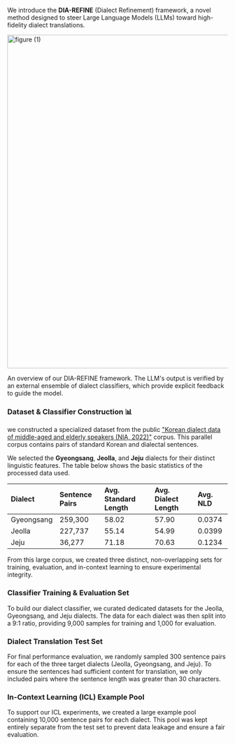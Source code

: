 We introduce the **DIA-REFINE** (Dialect Refinement) framework, a novel method designed to steer Large Language Models (LLMs) toward high-fidelity dialect translations. 

<img width="1504" height="761" alt="figure (1)" src="https://github.com/user-attachments/assets/e98dd212-1160-4178-b6e1-ba822b69c648" />

An overview of our DIA-REFINE framework. The LLM's output is verified by an external ensemble of dialect classifiers, which provide explicit feedback to guide the model.

### Dataset & Classifier Construction 📊

we constructed a specialized dataset from the public ["Korean dialect data of middle-aged and elderly speakers (NIA, 2022)"](https://www.aihub.or.kr/aihubdata/data/view.do?pageIndex=1&currMenu=&topMenu=&srchOptnCnd=OPTNCND001&searchKeyword=%EC%A4%91%EB%85%B8%EB%85%84%EC%B8%B5&srchDetailCnd=DETAILCND001&srchOrder=ORDER001&srchPagePer=20&aihubDataSe=data&dataSetSn=71517) corpus. This parallel corpus contains pairs of standard Korean and dialectal sentences.

We selected the **Gyeongsang**, **Jeolla**, and **Jeju** dialects for their distinct linguistic features. The table below shows the basic statistics of the processed data used.

| Dialect | Sentence Pairs | Avg. Standard Length | Avg. Dialect Length | Avg. NLD |
| :--- | :--- | :--- | :--- | :--- |
| Gyeongsang | 259,300 | 58.02 | 57.90 | 0.0374 |
| Jeolla | 227,737 | 55.14 | 54.99 | 0.0399 |
| Jeju | 36,277 | 71.18 | 70.63 | 0.1234 |

From this large corpus, we created three distinct, non-overlapping sets for training, evaluation, and in-context learning to ensure experimental integrity.

### Classifier Training & Evaluation Set
To build our dialect classifier, we curated dedicated datasets for the Jeolla, Gyeongsang, and Jeju dialects. The data for each dialect was then split into a 9:1 ratio, providing 9,000 samples for training and 1,000 for evaluation.

### Dialect Translation Test Set
For final performance evaluation, we randomly sampled 300 sentence pairs for each of the three target dialects (Jeolla, Gyeongsang, and Jeju). To ensure the sentences had sufficient content for translation, we only included pairs where the sentence length was greater than 30 characters.

### In-Context Learning (ICL) Example Pool
To support our ICL experiments, we created a large example pool containing 10,000 sentence pairs for each dialect. This pool was kept entirely separate from the test set to prevent data leakage and ensure a fair evaluation.



